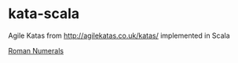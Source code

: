 # kata-scala

Agile Katas from http://agilekatas.co.uk/katas/ implemented in Scala

[Roman Numerals](http://rawgit.com/oldgit/kata-scala/master/specs2-reports/kata.RomanNumeralsConverterSpec.html)
